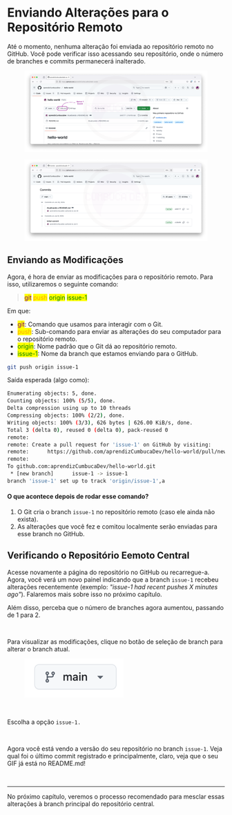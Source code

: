 # Enviando Alterações para o Repositório Remoto

Até o momento, nenhuma alteração foi enviada ao repositório remoto no GitHub. Você pode verificar isso acessando seu repositório, onde o número de branches e commits permanecerá inalterado.

<figure><img src="../../.gitbook/assets/66_ Repo before push.png" alt=""><figcaption></figcaption></figure>

<figure><img src="../../.gitbook/assets/67_ Commits before push.png" alt=""><figcaption></figcaption></figure>

## Enviando as Modificações

Agora, é hora de enviar as modificações para o repositório remoto. Para isso, utilizaremos o seguinte comando:

> <mark style="color:purple;">git</mark> <mark style="color:orange;">push</mark> <mark style="color:green;">origin</mark> <mark style="color:green;">issue-1</mark>

Em que:

* <mark style="color:purple;">git</mark>: Comando que usamos para interagir com o Git.
* <mark style="color:orange;">push</mark>: Sub-comando para enviar as alterações do seu computador para o repositório remoto.
* <mark style="color:green;">origin</mark>: Nome padrão que o Git dá ao repositório remoto.
* <mark style="color:green;">issue-1</mark>: Nome da branch que estamos enviando para o GitHub.

```bash
git push origin issue-1
```

Saída esperada (algo como):

```bash
Enumerating objects: 5, done.
Counting objects: 100% (5/5), done.
Delta compression using up to 10 threads
Compressing objects: 100% (2/2), done.
Writing objects: 100% (3/3), 626 bytes | 626.00 KiB/s, done.
Total 3 (delta 0), reused 0 (delta 0), pack-reused 0
remote:
remote: Create a pull request for 'issue-1' on GitHub by visiting:
remote:      https://github.com/aprendizCumbucaDev/hello-world/pull/new/issue-1
remote:
To github.com:aprendizCumbucaDev/hello-world.git
 * [new branch]      issue-1 -> issue-1
branch 'issue-1' set up to track 'origin/issue-1',a
```

#### O que acontece depois de rodar esse comando?

1. O Git cria o branch `issue-1` no repositório remoto (caso ele ainda não exista).
2. As alterações que você fez e comitou localmente serão enviadas para esse branch no GitHub.

## Verificando o Repositório Eemoto Central

Acesse novamente a página do repositório no GitHub ou recarregue-a. Agora, você verá um novo painel indicando que a branch `issue-1` recebeu alterações recentemente (exemplo: _"issue-1 had recent pushes X minutes ago"_). Falaremos mais sobre isso no próximo capítulo.

Além disso, perceba que o número de branches agora aumentou, passando de 1 para 2.

<figure><img src="../../.gitbook/assets/69_ Repo após push.png" alt=""><figcaption></figcaption></figure>

Para visualizar as modificações, clique no botão de seleção de branch para alterar o branch atual.

<figure><img src="../../.gitbook/assets/image (1) (1) (1).png" alt=""><figcaption></figcaption></figure>

<figure><img src="../../.gitbook/assets/70_ Repo após push 2.png" alt=""><figcaption></figcaption></figure>

Escolha a opção `issue-1.`

<figure><img src="../../.gitbook/assets/71_ Repo após push 3.png" alt=""><figcaption></figcaption></figure>

Agora você está vendo a versão do seu repositório no branch `issue-1`. Veja qual foi o último commit registrado e principalmente, claro, veja que o seu GIF já está no README.md!

<figure><img src="../../.gitbook/assets/72_ Repo após push 4 (1).png" alt=""><figcaption></figcaption></figure>

***

No próximo capítulo, veremos o processo recomendado para mesclar essas alterações à branch principal do repositório central.

